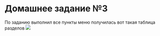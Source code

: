 # Домашнее задание №3

По заданию выполнил все пункты меню получилась вот такая таблица разделов
![](/home/rybalka/git-my-repo/OTUS-homework/1-month/3-lesson/photo_2021-02-07_22-45-16.jpg)